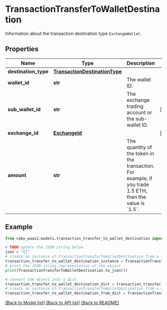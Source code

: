# TransactionTransferToWalletDestination

Information about the transaction destination type `ExchangeWallet`. 

## Properties

Name | Type | Description | Notes
------------ | ------------- | ------------- | -------------
**destination_type** | [**TransactionDestinationType**](TransactionDestinationType.md) |  | 
**wallet_id** | **str** | The wallet ID. | 
**sub_wallet_id** | **str** | The exchange trading account or the sub-wallet ID. | [optional] 
**exchange_id** | [**ExchangeId**](ExchangeId.md) |  | [optional] 
**amount** | **str** | The quantity of the token in the transaction. For example, if you trade 1.5 ETH, then the value is &#x60;1.5&#x60;.  | 

## Example

```python
from cobo_waas2.models.transaction_transfer_to_wallet_destination import TransactionTransferToWalletDestination

# TODO update the JSON string below
json = "{}"
# create an instance of TransactionTransferToWalletDestination from a JSON string
transaction_transfer_to_wallet_destination_instance = TransactionTransferToWalletDestination.from_json(json)
# print the JSON string representation of the object
print(TransactionTransferToWalletDestination.to_json())

# convert the object into a dict
transaction_transfer_to_wallet_destination_dict = transaction_transfer_to_wallet_destination_instance.to_dict()
# create an instance of TransactionTransferToWalletDestination from a dict
transaction_transfer_to_wallet_destination_from_dict = TransactionTransferToWalletDestination.from_dict(transaction_transfer_to_wallet_destination_dict)
```
[[Back to Model list]](../README.md#documentation-for-models) [[Back to API list]](../README.md#documentation-for-api-endpoints) [[Back to README]](../README.md)


